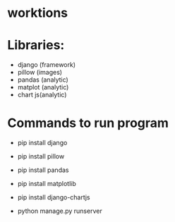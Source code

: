 # worktions

# Libraries: 
- django (framework)
- pillow (images)
- pandas (analytic)
- matplot (analytic)
- chart js(analytic)

# Commands to run program
- pip install django
- pip install pillow
- pip install pandas
- pip install matplotlib
- pip install django-chartjs

- python manage.py runserver 
